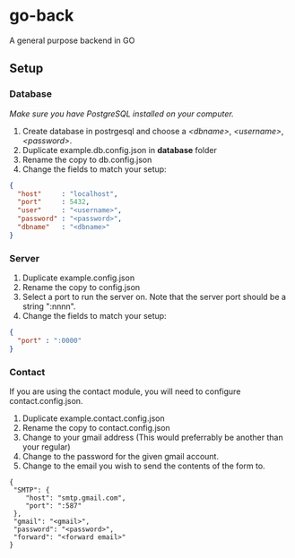# go-back
A general purpose backend in GO

## Setup

### Database
*Make sure you have PostgreSQL installed on your computer.*
1. Create database in postrgesql and choose a *\<dbname\>*, *\<username\>*, *\<password\>*.
2. Duplicate example.db.config.json in **database** folder
3. Rename the copy to db.config.json
4. Change the fields to match your setup:
```JSON
{
  "host"     : "localhost",
  "port"     : 5432,
  "user"     : "<username>",
  "password" : "<password>",
  "dbname"   : "<dbname>"
}
```
 
### Server
1. Duplicate example.config.json
2. Rename the copy to config.json
3. Select a port to run the server on. Note that the server port should be a string ":nnnn".
4. Change the fields to match your setup:
```JSON
{
  "port" : ":0000"
}
```
### Contact
If you are using the contact module, you will need to configure contact.config.json.
1. Duplicate example.contact.config.json
2. Rename the copy to contact.config.json
3. Change <gmail> to your gmail address (This would preferrably be another than your regular)
4. Change <password> to the password for the given gmail account.
5. Change <forward email> to the email you wish to send the contents of the form to.
```
{
 "SMTP": {
	"host": "smtp.gmail.com",
	"port": ":587"
 },
 "gmail": "<gmail>",
 "password": "<password>",
 "forward": "<forward email>"
}
```
